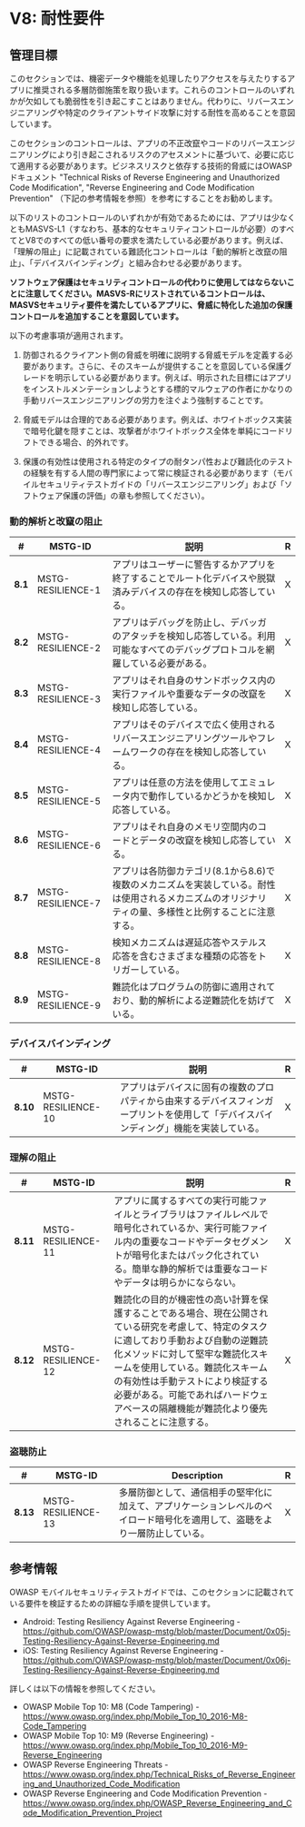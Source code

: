 # V8: 耐性要件

## 管理目標

このセクションでは、機密データや機能を処理したりアクセスを与えたりするアプリに推奨される多層防御施策を取り扱います。これらのコントロールのいずれかが欠如しても脆弱性を引き起こすことはありません。代わりに、リバースエンジニアリングや特定のクライアントサイド攻撃に対する耐性を高めることを意図しています。

このセクションのコントロールは、アプリの不正改竄やコードのリバースエンジニアリングにより引き起こされるリスクのアセスメントに基づいて、必要に応じて適用する必要があります。ビジネスリスクと依存する技術的脅威にはOWASPドキュメント "Technical Risks of Reverse Engineering and Unauthorized Code Modification", "Reverse Engineering and Code Modification Prevention" （下記の参考情報を参照）を参考にすることをお勧めします。

以下のリストのコントロールのいずれかが有効であるためには、アプリは少なくともMASVS-L1（すなわち、基本的なセキュリティコントロールが必要）のすべてとV8でのすべての低い番号の要求を満たしている必要があります。例えば、「理解の阻止」に記載されている難読化コントロールは「動的解析と改竄の阻止」、「デバイスバインディング」と組み合わせる必要があります。

**ソフトウェア保護はセキュリティコントロールの代わりに使用してはならないことに注意してください。MASVS-Rにリストされているコントロールは、MASVSセキュリティ要件を満たしているアプリに、脅威に特化した追加の保護コントロールを追加することを意図しています。**

以下の考慮事項が適用されます。

1. 防御されるクライアント側の脅威を明確に説明する脅威モデルを定義する必要があります。さらに、そのスキームが提供することを意図している保護グレードを明示している必要があります。例えば、明示された目標にはアプリをインストルメンテーションしようとする標的マルウェアの作者にかなりの手動リバースエンジニアリングの労力を注ぐよう強制することです。

2. 脅威モデルは合理的である必要があります。例えば、ホワイトボックス実装で暗号化鍵を隠すことは、攻撃者がホワイトボックス全体を単純にコードリフトできる場合、的外れです。

3. 保護の有効性は使用される特定のタイプの耐タンパ性および難読化のテストの経験を有する人間の専門家によって常に検証される必要があります（モバイルセキュリティテストガイドの「リバースエンジニアリング」および「ソフトウェア保護の評価」の章も参照してください）。

<div style="page-break-after: always;">
</div>

### 動的解析と改竄の阻止

| # | MSTG-ID | 説明 | R |
| --- | --- | --- | --- |
| **8.1** | MSTG-RESILIENCE-1 | アプリはユーザーに警告するかアプリを終了することでルート化デバイスや脱獄済みデバイスの存在を検知し応答している。 | X |
| **8.2** | MSTG-RESILIENCE-2 | アプリはデバッグを防止し、デバッガのアタッチを検知し応答している。利用可能なすべてのデバッグプロトコルを網羅している必要がある。 | X |
| **8.3** | MSTG-RESILIENCE-3 | アプリはそれ自身のサンドボックス内の実行ファイルや重要なデータの改竄を検知し応答している。 | X |
| **8.4** | MSTG-RESILIENCE-4 | アプリはそのデバイスで広く使用されるリバースエンジニアリングツールやフレームワークの存在を検知し応答している。 | X |
| **8.5** | MSTG-RESILIENCE-5 | アプリは任意の方法を使用してエミュレータ内で動作しているかどうかを検知し応答している。 | X |
| **8.6** | MSTG-RESILIENCE-6 | アプリはそれ自身のメモリ空間内のコードとデータの改竄を検知し応答している。 | X |
| **8.7** | MSTG-RESILIENCE-7 | アプリは各防御カテゴリ(8.1から8.6)で複数のメカニズムを実装している。耐性は使用されるメカニズムのオリジナリティの量、多様性と比例することに注意する。 | X |
| **8.8** | MSTG-RESILIENCE-8 | 検知メカニズムは遅延応答やステルス応答を含むさまざまな種類の応答をトリガーしている。 | X |
| **8.9** | MSTG-RESILIENCE-9 | 難読化はプログラムの防御に適用されており、動的解析による逆難読化を妨げている。 | X |

### デバイスバインディング

| # | MSTG-ID | 説明 | R |
| --- | --- | --- | --- |
| **8.10** | MSTG-RESILIENCE-10 | アプリはデバイスに固有の複数のプロパティから由来するデバイスフィンガープリントを使用して「デバイスバインディング」機能を実装している。 | X |

### 理解の阻止

| # | MSTG-ID | 説明 | R |
| --- | --- | --- | --- |
| **8.11** | MSTG-RESILIENCE-11 | アプリに属するすべての実行可能ファイルとライブラリはファイルレベルで暗号化されているか、実行可能ファイル内の重要なコードやデータセグメントが暗号化またはパック化されている。簡単な静的解析では重要なコードやデータは明らかにならない。 | X |
| **8.12** | MSTG-RESILIENCE-12 | 難読化の目的が機密性の高い計算を保護することである場合、現在公開されている研究を考慮して、特定のタスクに適しており手動および自動の逆難読化メソッドに対して堅牢な難読化スキームを使用している。難読化スキームの有効性は手動テストにより検証する必要がある。可能であればハードウェアベースの隔離機能が難読化より優先されることに注意する。 | X |

### 盗聴防止

| # | MSTG-ID | Description | R |
| --- | --- | --- | -- |
| **8.13** | MSTG-RESILIENCE-13 | 多層防御として、通信相手の堅牢化に加えて、アプリケーションレベルのペイロード暗号化を適用して、盗聴をより一層防止している。 | X |

<div style="page-break-after: always;">
</div>

## 参考情報

OWASP モバイルセキュリティテストガイドでは、このセクションに記載されている要件を検証するための詳細な手順を提供しています。

- Android: Testing Resiliency Against Reverse Engineering - <https://github.com/OWASP/owasp-mstg/blob/master/Document/0x05j-Testing-Resiliency-Against-Reverse-Engineering.md>
- iOS: Testing Resiliency Against Reverse Engineering - <https://github.com/OWASP/owasp-mstg/blob/master/Document/0x06j-Testing-Resiliency-Against-Reverse-Engineering.md>

詳しくは以下の情報を参照してください。

- OWASP Mobile Top 10: M8 (Code Tampering) - <https://www.owasp.org/index.php/Mobile_Top_10_2016-M8-Code_Tampering>
- OWASP Mobile Top 10: M9 (Reverse Engineering) - <https://www.owasp.org/index.php/Mobile_Top_10_2016-M9-Reverse_Engineering>
- OWASP Reverse Engineering Threats - <https://www.owasp.org/index.php/Technical_Risks_of_Reverse_Engineering_and_Unauthorized_Code_Modification>
- OWASP Reverse Engineering and Code Modification Prevention - <https://www.owasp.org/index.php/OWASP_Reverse_Engineering_and_Code_Modification_Prevention_Project>
